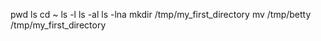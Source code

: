 pwd
ls
cd ~
ls -l
ls -al
ls -lna
mkdir /tmp/my_first_directory
mv /tmp/betty /tmp/my_first_directory
